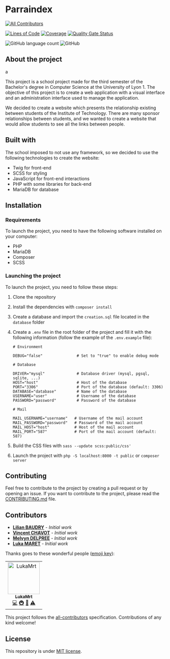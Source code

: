 # Parraindex

<!-- ALL-CONTRIBUTORS-BADGE:START - Do not remove or modify this section -->
[![All Contributors](https://img.shields.io/badge/all_contributors-1-orange.svg?style=flat-square)](#contributors-)
<!-- ALL-CONTRIBUTORS-BADGE:END -->

[![Lines of Code](https://sonarcloud.io/api/project_badges/measure?project=LukaMrt_Parraindex&metric=ncloc)](https://sonarcloud.io/summary/new_code?id=LukaMrt_Parraindex)
[![Coverage](https://sonarcloud.io/api/project_badges/measure?project=LukaMrt_Parraindex&metric=coverage)](https://sonarcloud.io/summary/new_code?id=LukaMrt_Parraindex)
[![Quality Gate Status](https://sonarcloud.io/api/project_badges/measure?project=LukaMrt_Parraindex&metric=alert_status)](https://sonarcloud.io/summary/new_code?id=LukaMrt_Parraindex)

![GitHub language count](https://img.shields.io/github/languages/count/lukamrt/parraindex)
![GitHub](https://img.shields.io/github/license/lukamrt/parraindex)

## About the project

a

This project is a school project made for the third semester of the Bachelor's degree in Computer Science at the
University of Lyon 1. The objective of this project is to create a web application with a visual interface and
an administration interface used to manage the application.

We decided to create a website which presents the relationship existing between students of the Institute of
Technology. There are many sponsor relationships between students, and we wanted to create a website that would
allow students to see all the links between people.

## Built with

The school imposed to not use any framework, so we decided to use the following technologies to create the website:

* Twig for front-end
* SCSS for styling
* JavaScript for front-end interactions
* PHP with some libraries for back-end
* MariaDB for database

## Installation

### Requirements

To launch the project, you need to have the following software installed on your computer:

* PHP
* MariaDB
* Composer
* SCSS

### Launching the project

To launch the project, you need to follow these steps:

1. Clone the repository
2. Install the dependencies with `composer install`
3. Create a database and import the `creation.sql` file located in the `database` folder
4. Create a `.env` file in the root folder of the project and fill it with the following information (follow the
   example of the `.env.example` file):

    ```
    # Environment
    
    DEBUG="false"               # Set to "true" to enable debug mode
    
    # Database
    
    DRIVER="mysql"              # Database driver (mysql, pgsql, sqlite, ...)
    HOST="host"                 # Host of the database
    PORT="3306"                 # Port of the database (default: 3306)
    DATABASE="database"         # Name of the database
    USERNAME="user"             # Username of the database
    PASSWORD="password"         # Password of the database
    
    # Mail
    
    MAIL_USERNAME="username"   # Username of the mail account
    MAIL_PASSWORD="password"   # Password of the mail account
    MAIL_HOST="host"           # Host of the mail account
    MAIL_PORT="587"            # Port of the mail account (default: 587)
    ```

5. Build the CSS files with `sass --update scss:public/css'`
6. Launch the project with `php -S localhost:8000 -t public` or `composer server`

## Contributing

Feel free to contribute to the project by creating a pull request or by opening an issue. If you want to contribute
to the project, please read the [CONTRIBUTING.md](CONTRIBUTING.md) file.

## Contributors

* **[Lilian BAUDRY](https://github.com/Irophin)** - *Initial work*
* **[Vincent CHAVOT]()** - *Initial work*
* **[Melvyn DELPREE](https://github.com/Melvyn27)** - *Initial work*
* **[Luka MARET](https://github.com/LukaMrt)** - *Initial work*

Thanks goes to these wonderful people ([emoji key](https://allcontributors.org/docs/en/emoji-key)):

<!-- ALL-CONTRIBUTORS-LIST:START - Do not remove or modify this section -->
<!-- prettier-ignore-start -->
<!-- markdownlint-disable -->
<table>
  <tbody>
    <tr>
      <td align="center"><a href="http://lukamaret.com"><img src="https://avatars.githubusercontent.com/u/48085295?v=4?s=100" width="100px;" alt="LukaMrt"/><br /><sub><b>LukaMrt</b></sub></a><br /><a href="https://github.com/LukaMrt/Parraindex/commits?author=LukaMrt" title="Code">💻</a> <a href="#infra-LukaMrt" title="Infrastructure (Hosting, Build-Tools, etc)">🚇</a> <a href="#projectManagement-LukaMrt" title="Project Management">📆</a> <a href="https://github.com/LukaMrt/Parraindex/commits?author=LukaMrt" title="Tests">⚠️</a></td>
    </tr>
  </tbody>
</table>

<!-- markdownlint-restore -->
<!-- prettier-ignore-end -->

<!-- ALL-CONTRIBUTORS-LIST:END -->

This project follows the [all-contributors](https://github.com/all-contributors/all-contributors) specification. Contributions of any kind welcome!

## License

This repository is under [MIT license](LICENSE).
